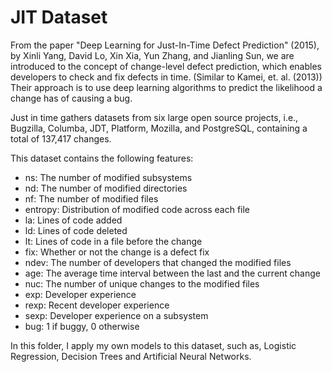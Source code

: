 # JIT Dataset
From the paper "Deep Learning for Just-In-Time Defect Prediction" (2015), by Xinli Yang, David Lo, Xin Xia, Yun Zhang, and Jianling Sun,
we are introduced to the concept of change-level defect prediction, which enables developers to check and fix defects in time. (Similar to Kamei, et. al. (2013))
Their approach is to use deep learning algorithms to predict the likelihood a change has of causing a bug.

Just in time gathers datasets from six large open source projects, i.e., Bugzilla, Columba, JDT, Platform, Mozilla, and PostgreSQL, containing a total of 137,417 changes. 

This dataset contains the following features: 

- ns: The number of modified subsystems
- nd: The number of modified directories
- nf: The number of modified files
- entropy: Distribution of modified code across each file
- la: Lines of code added
- ld: Lines of code deleted
- lt: Lines of code in a file before the change
- fix: Whether or not the change is a defect fix
- ndev: The number of developers that changed the modified files
- age: The average time interval between the last and the current change
- nuc: The number of unique changes to the modified files
- exp: Developer experience
- rexp: Recent developer experience
- sexp: Developer experience on a subsystem
- bug: 1 if buggy, 0 otherwise

In this folder, I apply my own models to this dataset, such as, Logistic Regression, Decision Trees and Artificial Neural Networks.
